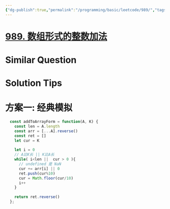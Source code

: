 ```yaml
---
{"dg-publish":true,"permalink":"/programming/basic/leetcode/989/","tags":["leetcode/math/high-precision-computation"]}
---
```



# [989. 数组形式的整数加法](https://leetcode.cn/problems/add-to-array-form-of-integer/)

# Similar Question

# Solution Tips

# 方案一: 经典模拟

```js
  const addToArrayForm = function(A, K) {
    const len = A.length
    const arr = [...A].reverse()
    const ret = []
    let cur = K
  
    let i = 0
    // A比K长 || K比A长
    while( i<len ||  cur > 0 ){
      // undefined 是 NaN
      cur += arr[i] || 0
      ret.push(cur%10)
      cur = Math.floor(cur/10)
      i++
    }
  
    return ret.reverse()
  };
```
